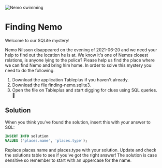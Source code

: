 ![Nemo swimming](https://media.giphy.com/media/11OoTctG5cjn0s/giphy.gif)
# Finding Nemo

Welcome to our SQLite mystery!

Nemo Nilsson disappeared on the evening of 2021-06-20 and we need your help to find out the location he is at. 
We know it's one of Nemos closest relations, is anyone lying to the police? 
Please help us find the place where we can find Nemo and bring him home.
In order to solve this mystery you need to do the following:

1. Download the application Tableplus if you haven't already.
2. Download the file finding-nemo.sqlite3.
3. Open the file on Tableplus and start digging for clues using SQL queries. :mag_right:


## Solution
When you think you've found the solution, insert this with your answer to SQL:

```sql
INSERT INTO solution
VALUES ('places.name', 'places.type');
```

Replace places.name and places.type with your solution. Update and check the solutions table to see if you've got the right answer! The solution is case sensitive so remember to start with an uppercase for the name.


